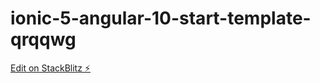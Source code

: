 # ionic-5-angular-10-start-template-qrqqwg

[Edit on StackBlitz ⚡️](https://stackblitz.com/edit/ionic-5-angular-10-start-template-mzopkg)